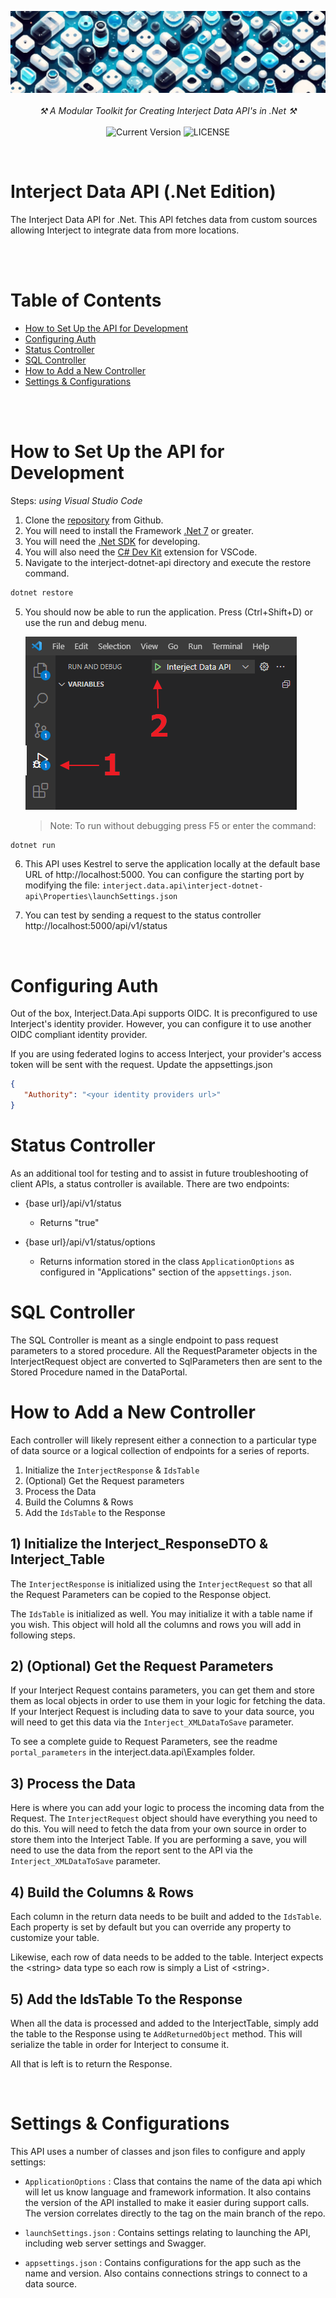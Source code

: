 <p align="center">
    <img src="./banner.png" />
    <br />
    <br />
    <i>
    ⚒️ A Modular Toolkit for Creating Interject Data API's in .Net ⚒️
    </i>
    <br />
    <br />
    <img
        src="https://img.shields.io/badge/v1.0.0-white?color=black&style=for-the-badge&logo=git"
        alt="Current Version"
    />
    <img
        src="https://img.shields.io/badge/LICENSE-Apache 2.0-black?color=black&style=for-the-badge"
        alt="LICENSE"
    />
</p>

<br>

# Interject Data API (.Net Edition)

The Interject Data API for .Net. This API fetches data from custom sources allowing Interject to integrate data from more locations.

<br>
<br>

# Table of Contents

- [How to Set Up the API for Development](#how-to-setup-the-api-for-development)
- [Configuring Auth](configure-auth)
- [Status Controller](#status-controller)
- [SQL Controller](#sql-controller)
- [How to Add a New Controller](#how-to-add-a-new-controller)
- [Settings & Configurations](#settings-configurations)

<br>
<br>

<h1 id="how-to-setup-the-api-for-development">How to Set Up the API for Development</h1>

Steps: _using Visual Studio Code_

1. Clone the [repository](https://github.com/GoInterject/ids-dotnet-api) from Github.
2. You will need to install the Framework [.Net 7](https://dotnet.microsoft.com/en-us/download/dotnet) or greater.
3. You will need the [.Net SDK](https://dotnet.microsoft.com/download) for developing.
4. You will also need the [C# Dev Kit](https://code.visualstudio.com/docs/languages/csharp) extension for VSCode.
5. Navigate to the interject-dotnet-api directory and execute the restore command.

```csharp
dotnet restore
```

5. You should now be able to run the application. Press (Ctrl+Shift+D) or use the run and debug menu.

   <img src="./ReadmeSrc/VSCodeDebug.png">

   > Note: To run without debugging press F5 or enter the command:

```csharp
dotnet run
```

6. This API uses Kestrel to serve the application locally at the default base URL of http://localhost:5000. You can configure the starting port by modifying the file: `interject.data.api\interject-dotnet-api\Properties\launchSettings.json`

7. You can test by sending a request to the status controller http://localhost:5000/api/v1/status

<br>

<h1 id="configuring-auth">Configuring Auth</h1>

Out of the box, Interject.Data.Api supports OIDC. It is preconfigured to use Interject's identity provider. However, you can configure it to use another OIDC compliant identity provider.

If you are using federated logins to access Interject, your provider's access token will be sent with the request. Update the appsettings.json

```JSON
{
   "Authority": "<your identity providers url>"
}
```

<h1 id="status-controller">Status Controller</h1>

As an additional tool for testing and to assist in future troubleshooting of client APIs, a status controller is available. There are two endpoints:

- {base url}/api/v1/status

  - Returns "true"

- {base url}/api/v1/status/options
  - Returns information stored in the class `ApplicationOptions` as configured in "Applications" section of the `appsettings.json`.

<h1 id="sql-controller">SQL Controller</h1>

The SQL Controller is meant as a single endpoint to pass request parameters to a stored procedure. All the RequestParameter objects in the InterjectRequest object are converted to SqlParameters then are sent to the Stored Procedure named in the DataPortal.

<h1 id="how-to-add-a-new-controller">How to Add a New Controller</h1>

Each controller will likely represent either a connection to a particular type of data source or a logical collection of endpoints for a series of reports.

1. Initialize the `InterjectResponse` & `IdsTable`
2. (Optional) Get the Request parameters
3. Process the Data
4. Build the Columns & Rows
5. Add the `IdsTable` to the Response

## 1) Initialize the Interject_ResponseDTO & Interject_Table

The `InterjectResponse` is initialized using the `InterjectRequest` so that all the Request Parameters can be copied to the Response object.

The `IdsTable` is initialized as well. You may initialize it with a table name if you wish. This object will hold all the columns and rows you will add in following steps.

## 2) (Optional) Get the Request Parameters

If your Interject Request contains parameters, you can get them and store them as local objects in order to use them in your logic for fetching the data. If your Interject Request is including data to save to your data source, you will need to get this data via the `Interject_XMLDataToSave` parameter.

To see a complete guide to Request Parameters, see the readme `portal_parameters` in the interject.data.api\Examples folder.

## 3) Process the Data

Here is where you can add your logic to process the incoming data from the Request. The `InterjectRequest` object should have everything you need to do this. You will need to fetch the data from your own source in order to store them into the Interject Table. If you are performing a save, you will need to use the data from the report sent to the API via the `Interject_XMLDataToSave` parameter.

## 4) Build the Columns & Rows

Each column in the return data needs to be built and added to the `IdsTable`. Each property is set by default but you can override any property to customize your table.

Likewise, each row of data needs to be added to the table. Interject expects the &lt;string&gt; data type so each row is simply a List of &lt;string&gt;.

## 5) Add the IdsTable To the Response

When all the data is processed and added to the InterjectTable, simply add the table to the Response using te `AddReturnedObject` method. This will serialize the table in order for Interject to consume it.

All that is left is to return the Response.

<br>

<h1 id="settings-configurations"> Settings & Configurations </h1>

This API uses a number of classes and json files to configure and apply settings:

- `ApplicationOptions` : Class that contains the name of the data api which will let us know language and framework information. It also contains the version of the API installed to make it easier during support calls. The version correlates directly to the tag on the main branch of the repo.

- `launchSettings.json` : Contains settings relating to launching the API, including web server settings and Swagger.

- `appsettings.json` : Contains configurations for the app such as the name and version. Also contains connections strings to connect to a data source.
